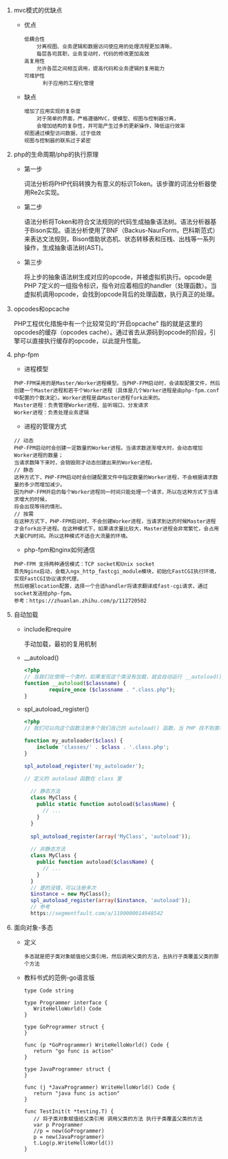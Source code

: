1. mvc模式的优缺点

    - 优点

      ```
      低耦合性
          分离视图、业务逻辑和数据访问使应用的处理流程更加清晰，
          每层各司其职，业务变动时，代码的修改更加高效
      高复用性
          允许各层之间相互调用，提高代码和业务逻辑的复用能力
      可维护性
      		利于应用的工程化管理
      ```

    - 缺点

      ```
      增加了应用实现的复杂度
          对于简单的界面，严格遵循MVC，使模型、视图与控制器分离，
          会增加结构的复杂性，并可能产生过多的更新操作，降低运行效率
      视图通过模型访问数据，过于低效
      视图与控制器的联系过于紧密
      ```

2. php的生命周期/php的执行原理
    
    - 第一步
    
      词法分析将PHP代码转换为有意义的标识Token。该步骤的词法分析器使用Re2c实现。
    
    - 第二步
    
      语法分析将Token和符合文法规则的代码生成抽象语法树。语法分析器基于Bison实现。语法分析使用了BNF（Backus-NaurForm，巴科斯范式）来表达文法规则，Bison借助状态机、状态转移表和压栈、出栈等一系列操作，生成抽象语法树(AST)。

    - 第三步
    
      将上步的抽象语法树生成对应的opcode，并被虚拟机执行。opcode是PHP 7定义的一组指令标识，指令对应着相应的handler（处理函数）。当虚拟机调用opcode，会找到opcode背后的处理函数，执行真正的处理。
    
3. opcodes和opcache

    PHP工程优化措施中有一个比较常见的“开启opcache”
    指的就是这里的opcodes的缓存（opcodes cache）。通过省去从源码到opcode的阶段，引擎可以直接执行缓存的opcode，以此提升性能。

4. php-fpm
    - 进程模型
    ```
    PHP-FPM采用的是Master/Worker进程模型。当PHP-FPM启动时，会读取配置文件，然后创建一个Master进程和若干个Worker进程（具体是几个Worker进程是由php-fpm.conf中配置的个数决定）。Worker进程是由Master进程fork出来的。
    Master进程：负责管理Worker进程、监听端口、分发请求
    Worker进程：负责处理业务逻辑
    ```
    - 进程的管理方式
    ```
    // 动态
    PHP-FPM启动时会创建一定数量的Worker进程。当请求数逐渐增大时，会动态增加Worker进程的数量；
    当请求数降下来时，会销毁刚才动态创建出来的Worker进程。
    // 静态
    这种方式下，PHP-FPM启动时会创建配置文件中指定数量的Worker进程，不会根据请求数量的多少而增加减少。
    因为PHP-FPM开启的每个Worker进程同一时间只能处理一个请求，所以在这种方式下当请求增大的时候，
    将会出现等待的情形。
    // 按需
    在这种方式下，PHP-FPM启动时，不会创建Worker进程，当请求到达的时候Master进程才会fork出子进程。在这种模式下，如果请求量比较大，Master进程会非常繁忙，会占用大量CPU时间。所以这种模式不适合大流量的环境。
    ```
    - php-fpm和nginx如何通信
    ```
    PHP-FPM 支持两种通信模式：TCP socket和Unix socket
    首先Nginx启动，会载入ngx_http_fastcgi_module模块，初始化FastCGI执行环境，实现FastCGI协议请求代理，
    然后根据location配置，选择一个合适handler将请求翻译成fast-cgi请求，通过socket发送给php-fpm。
    参考：https://zhuanlan.zhihu.com/p/112720502
    ```

5. 自动加载    

    - include和require

      手动加载，最初的复用机制

    - __autoload()

      ```php
      <?php
      // 当我们在使用一个类时，如果发现这个类没有加载，就会自动运行 __autoload() 函数，实现Lazy loading (惰性加载)。
      function __autoload($classname) {
              require_once ($classname . ".class.php");
      }
      ```

    - spl_autoload_register()

      ```php
      <?php
      // 我们可以向这个函数注册多个我们自己的 autoload() 函数，当 PHP 找不到类名时，就会调用这个堆栈，然后去调用自定义的 autoload() 函数，实现自动加载功能。
      
      function my_autoloader($class) {
          include 'classes/' . $class . '.class.php';
      }
      
      spl_autoload_register('my_autoloader');
      
      // 定义的 autoload 函数在 class 里
        
        // 静态方法
        class MyClass {
          public static function autoload($className) {
            // ...
          }
        }
        
        spl_autoload_register(array('MyClass', 'autoload'));
        
        // 非静态方法
        class MyClass {
          public function autoload($className) {
            // ...
          }
        }
        // 是的没错，可以注册多次
        $instance = new MyClass();
        spl_autoload_register(array($instance, 'autoload'));
        // 参考
        https://segmentfault.com/a/1190000014948542
      ```

6. 面向对象-多态

   - 定义

     ```
     多态就是把子类对象赋值给父类引用，然后调用父类的方法，去执行子类覆盖父类的那个方法
     ```

   - 教科书式的范例-go语言版

     ```
     type Code string
     
     type Programmer interface {
     	WriteHelloWorld() Code
     }
     
     type GoProgrammer struct {
     }
     
     func (p *GoProgrammer) WriteHelloWorld() Code {
     	return "go func is action"
     }
     
     type JavaProgrammer struct {
     }
     
     func (j *JavaProgrammer) WriteHelloWorld() Code {
     	return "java func is action"
     }
     
     func TestInit(t *testing.T) {
     	// 将子类对象赋值给父类引用 调用父类的方法 执行子类覆盖父类的方法
     	var p Programmer
     	//p = new(GoProgrammer)
     	p = new(JavaProgrammer)
     	t.Log(p.WriteHelloWorld())
     }
     ```

     

     
